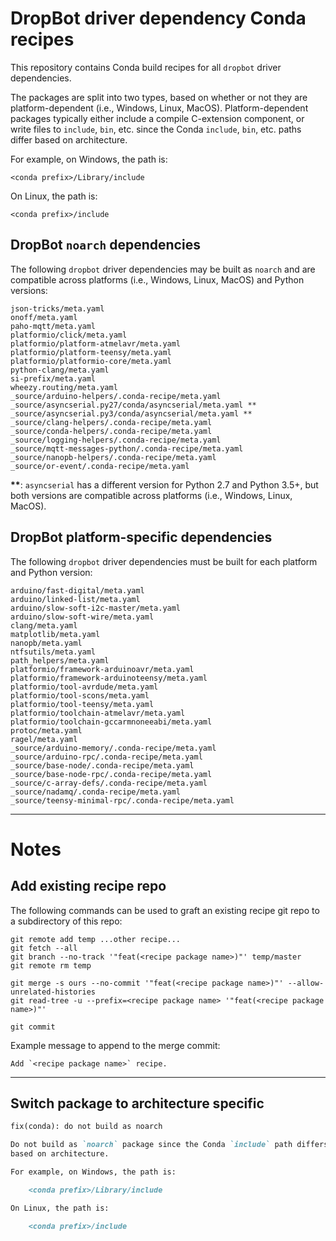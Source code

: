 # DropBot driver dependency Conda recipes

This repository contains Conda build recipes for all `dropbot` driver
dependencies.

The packages are split into two types, based on whether or not they are
platform-dependent (i.e., Windows, Linux, MacOS).  Platform-dependent packages typically
either include a compile C-extension component, or write files to `include`,
`bin`, etc. since the Conda `include`, `bin`, etc. paths differ based on
architecture.

For example, on Windows, the path is:

    <conda prefix>/Library/include

On Linux, the path is:

    <conda prefix>/include

## DropBot `noarch` dependencies

The following `dropbot` driver dependencies may be built as `noarch` and are compatible 
across platforms (i.e., Windows, Linux, MacOS) and Python versions:

    json-tricks/meta.yaml
    onoff/meta.yaml
    paho-mqtt/meta.yaml
    platformio/click/meta.yaml
    platformio/platform-atmelavr/meta.yaml
    platformio/platform-teensy/meta.yaml
    platformio/platformio-core/meta.yaml
    python-clang/meta.yaml
    si-prefix/meta.yaml
    wheezy.routing/meta.yaml
    _source/arduino-helpers/.conda-recipe/meta.yaml
    _source/asyncserial.py27/conda/asyncserial/meta.yaml **
    _source/asyncserial.py3/conda/asyncserial/meta.yaml **
    _source/clang-helpers/.conda-recipe/meta.yaml
    _source/conda-helpers/.conda-recipe/meta.yaml
    _source/logging-helpers/.conda-recipe/meta.yaml
    _source/mqtt-messages-python/.conda-recipe/meta.yaml
    _source/nanopb-helpers/.conda-recipe/meta.yaml
    _source/or-event/.conda-recipe/meta.yaml

__**__: `asyncserial` has a different version for Python 2.7 and Python 3.5+,
but both versions are compatible across platforms (i.e., Windows, Linux,
MacOS).

## DropBot platform-specific dependencies

The following `dropbot` driver dependencies must be built for each platform and
Python version:

    arduino/fast-digital/meta.yaml
    arduino/linked-list/meta.yaml
    arduino/slow-soft-i2c-master/meta.yaml
    arduino/slow-soft-wire/meta.yaml
    clang/meta.yaml
    matplotlib/meta.yaml
    nanopb/meta.yaml
    ntfsutils/meta.yaml
    path_helpers/meta.yaml
    platformio/framework-arduinoavr/meta.yaml
    platformio/framework-arduinoteensy/meta.yaml
    platformio/tool-avrdude/meta.yaml
    platformio/tool-scons/meta.yaml
    platformio/tool-teensy/meta.yaml
    platformio/toolchain-atmelavr/meta.yaml
    platformio/toolchain-gccarmnoneeabi/meta.yaml
    protoc/meta.yaml
    ragel/meta.yaml
    _source/arduino-memory/.conda-recipe/meta.yaml
    _source/arduino-rpc/.conda-recipe/meta.yaml
    _source/base-node/.conda-recipe/meta.yaml
    _source/base-node-rpc/.conda-recipe/meta.yaml
    _source/c-array-defs/.conda-recipe/meta.yaml
    _source/nadamq/.conda-recipe/meta.yaml
    _source/teensy-minimal-rpc/.conda-recipe/meta.yaml


-------------------------------------------------------------------

# Notes

## Add existing recipe repo

The following commands can be used to graft an existing recipe git
repo to a subdirectory of this repo:

    git remote add temp ...other recipe...
    git fetch --all
    git branch --no-track '"feat(<recipe package name>)"' temp/master
    git remote rm temp

    git merge -s ours --no-commit '"feat(<recipe package name>)"' --allow-unrelated-histories
    git read-tree -u --prefix=<recipe package name> '"feat(<recipe package name>)"'

    git commit

Example message to append to the merge commit:

    Add `<recipe package name>` recipe.

-------------------------------------------------

## Switch package to architecture specific



```markdown
fix(conda): do not build as noarch

Do not build as `noarch` package since the Conda `include` path differs
based on architecture.

For example, on Windows, the path is:

    <conda prefix>/Library/include

On Linux, the path is:

    <conda prefix>/include
```

